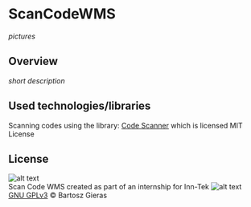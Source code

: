 # ScanCodeWMS

*pictures*

## Overview
*short description*

## Used technologies/libraries

Scanning codes using the library: [Code Scanner][code_scanner] which is licensed MIT License

## License

![alt text][gnu_gplv3_logo] \
Scan Code WMS created as part of an internship for Inn-Tek ![alt text][inn_tek_logo]\
[GNU GPLv3][gnu_gplv3_link] © Bartosz Gieras

[code_scanner]: https://github.com/yuriy-budiyev/code-scanner
[gnu_gplv3_logo]: https://www.gnu.org/graphics/gplv3-127x51.png "GNU GPLv3"
[gnu_gplv3_link]: https://www.gnu.org/licenses/gpl-3.0.html
[inn_tek_logo]: https://inn-tek.com/images/headers/raindrops.jpg
